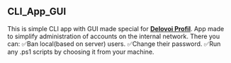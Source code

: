 ## CLI_App_GUI

This is simple CLI app with GUI made special for [**Delovoi Profil**](https://delprof.ru/). App made to simplify administration of accounts on the internal network.
There you can:
:white_check_mark:Ban local(based on server) users.
:white_check_mark:Change their password.
:white_check_mark:Run any .ps1 scripts by choosing it from your machine.
